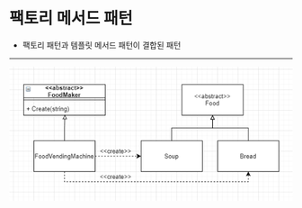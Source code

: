 # 팩토리 메서드 패턴
+ 팩토리 패턴과 템플릿 메서드 패턴이 결합된 패턴
***
![팩토리 메서드 패턴 UML](./Images/factoryMethodPattern_UML.PNG)

